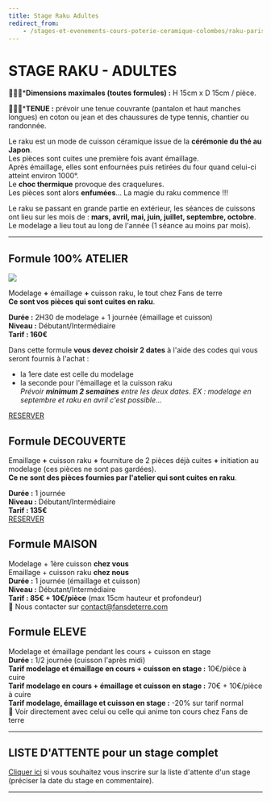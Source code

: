 ```yaml
---
title: Stage Raku Adultes
redirect_from:
    - /stages-et-evenements-cours-poterie-ceramique-colombes/raku-paris
---
```

# STAGE RAKU - ADULTES  


🌟🌟🌟***Dimensions maximales (toutes formules) :** H 15cm x D 15cm / pièce.  

🌟🌟🌟***TENUE :** prévoir une tenue couvrante (pantalon et haut manches longues) en coton ou jean et des chaussures de type tennis, chantier ou randonnée.    

Le raku est un mode de cuisson céramique issue de la **cérémonie du thé au Japon**.  
Les pièces sont cuites une première fois avant émaillage.  
Après émaillage, elles sont enfournées puis retirées du four quand celui-ci atteint environ 1000°.  
Le **choc thermique** provoque des craquelures.  
Les pièces sont alors **enfumées**…
La magie du raku commence !!!  

Le raku se passant en grande partie en extérieur, les séances de cuissons ont lieu sur les mois de : **mars, avril, mai, juin, juillet, septembre, octobre**.    
Le modelage a lieu tout au long de l'année (1 séance au moins par mois).



---

## Formule 100% ATELIER    

<img src="/images/Raku_ambiance_fans_de_terre.jpeg" class="image-stage">  


Modelage **+** émaillage **+** cuisson raku, le tout chez Fans de terre    
**Ce sont vos pièces qui sont cuites en raku**.   

**Durée :** 2H30 de modelage + 1 journée (émaillage et cuisson)  
**Niveau :** Débutant/Intermédiaire  
**Tarif : 160€**    

Dans cette formule **vous devez choisir 2 dates** à l'aide des codes qui vous seront fournis à l'achat : 
- la 1ere date est celle du modelage  
- la seconde pour l'émaillage et la cuisson raku  
*Prévoir **minimum 2 semaines** entre les deux dates*.
*EX : modelage en septembre et raku en avril c'est possible*...   

[RESERVER](https://app.acuityscheduling.com/catalog.php?owner=35942538&action=addCart&clear=1&id=1988339)  

## Formule DECOUVERTE    
Emaillage **+** cuisson raku **+** fourniture de 2 pièces déjà cuites **+** initiation au modelage (ces pièces ne sont pas gardées).  
**Ce ne sont des pièces fournies par l'atelier qui sont cuites en raku**.  

**Durée :** 1 journée  
**Niveau :** Débutant/Intermédiaire  
**Tarif : 135€**  
[RESERVER](https://Fansdeterre.as.me/cuissonraku) 

## Formule MAISON  
Modelage + 1ère cuisson **chez vous**  
Emaillage + cuisson raku **chez nous**    
**Durée :** 1 journée (émaillage et cuisson)  
**Niveau :** Débutant/Intermédiaire  
**Tarif : 85€ + 10€/pièce** (max 15cm hauteur et profondeur)  
🌟 Nous contacter sur contact@fansdeterre.com  


## Formule ELEVE     
Modelage et émaillage pendant les cours + cuisson en stage  
**Durée :** 1/2 journée (cuisson l'après midi)  
**Tarif modelage et émaillage en cours + cuisson en stage :** 10€/pièce à cuire  
**Tarif modelage en cours + émaillage et cuisson en stage :** 70€ + 10€/pièce à cuire  
**Tarif modelage, émaillage et cuisson en stage :** -20% sur tarif normal  
🌟 Voir directement avec celui ou celle qui anime ton cours chez Fans de terre  
  

---
## LISTE D'ATTENTE pour un stage complet  
[Cliquer ici](https://docs.google.com/forms/d/e/1FAIpQLScDnAGxa7UlusJ0sVcahW_FnYDXCc4BQsAE5W8vGXzb9_z4pg/viewform?entry.1318731939&entry.625861564&entry.1682638982&entry.1661862399&entry.635975601) si vous souhaitez vous inscrire sur la liste d'attente d'un stage (préciser la date du stage en commentaire).  
 
---


